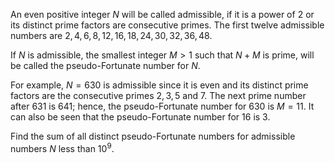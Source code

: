 An even positive integer $N$ will be called admissible, if it is a power of $2$ or its distinct prime factors are consecutive primes.
The first twelve admissible numbers are $2,4,6,8,12,16,18,24,30,32,36,48$.


If $N$ is admissible, the smallest integer $M \gt 1$ such that $N+M$ is prime, will be called the pseudo-Fortunate number for $N$.


For example, $N=630$ is admissible since it is even and its distinct prime factors are the consecutive primes $2,3,5$ and $7$. 
The next prime number after $631$ is $641$; hence, the pseudo-Fortunate number for $630$ is $M=11$.
It can also be seen that the pseudo-Fortunate number for $16$ is $3$.


Find the sum of all distinct pseudo-Fortunate numbers for admissible numbers $N$ less than $10^9$.